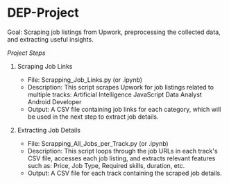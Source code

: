 # DEP-Project
Goal: Scraping job listings from Upwork, preprocessing the collected data, and extracting useful insights.

*Project Steps*
1. Scraping Job Links
    - File: Scrapping_Job_Links.py (or .ipynb)
    - Description: This script scrapes Upwork for job listings related to multiple tracks:
          Artificial Intelligence
          JavaScript
          Data Analyst
          Android Developer
    - Output: A CSV file containing job links for each category, which will be used in the next step to extract job details.

2. Extracting Job Details
    - File: Scrapping_All_Jobs_per_Track.py (or .ipynb)
    - Description: This script loops through the job URLs in each track's CSV file, accesses each job listing, and extracts relevant features such as:
Price, Job Type, Required skills, duration, etc.
    - Output: A CSV file for each track containing the scraped job details.
